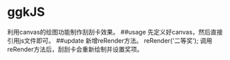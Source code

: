 ggkJS
=====
利用canvas的绘图功能制作刮刮卡效果。
##usage
先定义好canvas，然后直接引用js文件即可。
##update
新增reRender方法。
			reRender('二等奖');
调用reRender方法后，刮刮卡会重新绘制并设置奖项。
